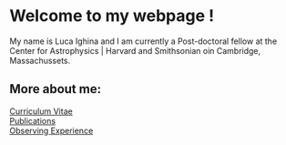 # Welcome to my webpage !

My name is Luca Ighina and I am currently a Post-doctoral fellow at the Center for Astrophysics | Harvard and Smithsonian oin Cambridge, Massachussets. 


## More about me:
[Curriculum Vitae](./curriculum-vitae.html)\
[Publications](./publications.html)\
[Observing Experience](./observing.html)
